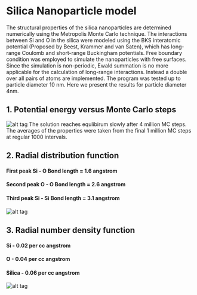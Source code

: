 # Silica Nanoparticle model

The structural properties  of the silica nanoparticles are determined numerically using the Metropolis Monte Carlo technique. The interactions between Si and O in the silica were modeled using the BKS interatomic potential (Proposed by Beest, Krammer and van Saten), which has long-range Coulomb and short-range Buckingham potentials. Free boundary condition was employed to simulate the nanoparticles with free surfaces. Since the simulation is non-periodic, Ewald summation is no more applicable for the calculation of long-range interactions. Instead a double over all pairs of atoms are implemented. The program was tested up to particle diameter 10 nm. Here we present the results for particle diameter 4nm.

## 1. Potential energy versus Monte Carlo steps
![alt tag](https://raw.githubusercontent.com/NaveenKaliannan/SilicaNanoparticles/master/output/graph/Energy.png)
The solution reaches equlibirum slowly after 4 million MC steps. The averages of the properties were taken from the final 1 million MC steps at regular 1000 intervals.

## 2. Radial distribution function
#### First peak  Si - O Bond length  = 1.6 angstrom
#### Second peak O  - O Bond length  = 2.6 angstrom
#### Third peak  Si - Si Bond length = 3.1 angstrom

![alt tag](https://raw.githubusercontent.com/NaveenKaliannan/SilicaNanoparticles/master/output/graph/Total_RDF.png
)

## 3. Radial number density function
#### Si     - 0.02 per cc angstrom
#### O      - 0.04 per cc angstrom
#### Silica - 0.06 per cc angstrom


![alt tag](https://raw.githubusercontent.com/NaveenKaliannan/SilicaNanoparticles/master/output/graph/Density_profile.png)
